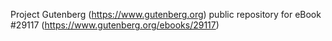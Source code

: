 Project Gutenberg (https://www.gutenberg.org) public repository for eBook #29117 (https://www.gutenberg.org/ebooks/29117)
